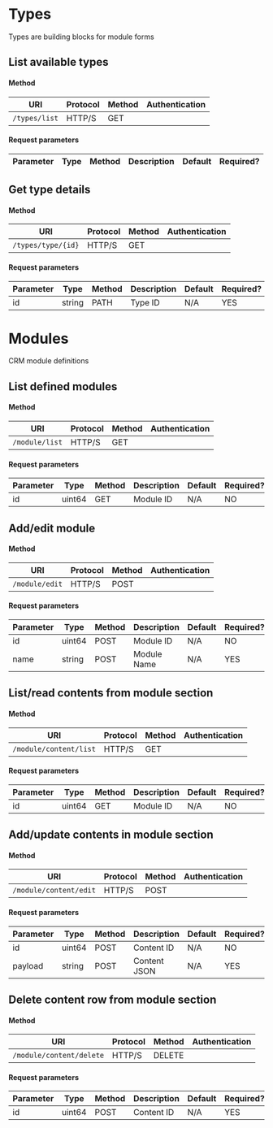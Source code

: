 # Types

Types are building blocks for module forms

## List available types

#### Method

| URI | Protocol | Method | Authentication |
| --- | -------- | ------ | -------------- |
| `/types/list` | HTTP/S | GET |  |

#### Request parameters

| Parameter | Type | Method | Description | Default | Required? |
| --------- | ---- | ------ | ----------- | ------- | --------- |

## Get type details

#### Method

| URI | Protocol | Method | Authentication |
| --- | -------- | ------ | -------------- |
| `/types/type/{id}` | HTTP/S | GET |  |

#### Request parameters

| Parameter | Type | Method | Description | Default | Required? |
| --------- | ---- | ------ | ----------- | ------- | --------- |
| id | string | PATH | Type ID | N/A | YES |




# Modules

CRM module definitions

## List defined modules

#### Method

| URI | Protocol | Method | Authentication |
| --- | -------- | ------ | -------------- |
| `/module/list` | HTTP/S | GET |  |

#### Request parameters

| Parameter | Type | Method | Description | Default | Required? |
| --------- | ---- | ------ | ----------- | ------- | --------- |
| id | uint64 | GET | Module ID | N/A | NO |

## Add/edit module

#### Method

| URI | Protocol | Method | Authentication |
| --- | -------- | ------ | -------------- |
| `/module/edit` | HTTP/S | POST |  |

#### Request parameters

| Parameter | Type | Method | Description | Default | Required? |
| --------- | ---- | ------ | ----------- | ------- | --------- |
| id | uint64 | POST | Module ID | N/A | NO |
| name | string | POST | Module Name | N/A | YES |

## List/read contents from module section

#### Method

| URI | Protocol | Method | Authentication |
| --- | -------- | ------ | -------------- |
| `/module/content/list` | HTTP/S | GET |  |

#### Request parameters

| Parameter | Type | Method | Description | Default | Required? |
| --------- | ---- | ------ | ----------- | ------- | --------- |
| id | uint64 | GET | Module ID | N/A | NO |

## Add/update contents in module section

#### Method

| URI | Protocol | Method | Authentication |
| --- | -------- | ------ | -------------- |
| `/module/content/edit` | HTTP/S | POST |  |

#### Request parameters

| Parameter | Type | Method | Description | Default | Required? |
| --------- | ---- | ------ | ----------- | ------- | --------- |
| id | uint64 | POST | Content ID | N/A | NO |
| payload | string | POST | Content JSON | N/A | YES |

## Delete content row from module section

#### Method

| URI | Protocol | Method | Authentication |
| --- | -------- | ------ | -------------- |
| `/module/content/delete` | HTTP/S | DELETE |  |

#### Request parameters

| Parameter | Type | Method | Description | Default | Required? |
| --------- | ---- | ------ | ----------- | ------- | --------- |
| id | uint64 | POST | Content ID | N/A | YES |